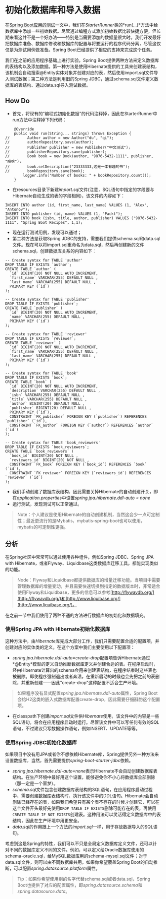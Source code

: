 # 初始化数据库和导入数据

在[Spring Boot应用的测试](http://www.jianshu.com/p/972cd6b93206)一文中，我们在*StarterRunner*类的*run(...)*方法中给数据库中添加一些初始数据。尽管通过编程方式添加初始数据比较快捷方便，但长期来看这并不是一个好办法——特别是当需要添加的数据量很大时。我们开发最好把数据库准备、数据库修改和数据库的配置与将要运行的程序代码分离，尽管这仅仅是为测试用例做准备。Spring Boot已经提供了相应的支持来完成这个任务。

我们在之前的应用程序基础上进行实验。Spring Boot提供两种方法来定义数据库的表结构以及添加数据。第一种方法是使用Hibernate提供的工具来创建表结构，该机制会自动搜索@Entity实体对象并创建对应的表，然后使用import.sql文件导入测试数据；第二种方法是利用旧的Spring JDBC，通过schema.sql文件定义数据库的表结构、通过data.sql导入测试数据。

## How Do

- 首先，将现有的“编程式初始化数据”的代码注释掉，因此在StarterRunner中run方法中注释掉下列代码：

```
    @Override
    public void run(String... strings) throws Exception {
//        Author author = new Author("du", "qi");
//        authorRepository.save(author);
//        Publisher publisher = new Publisher("中文测试");
//        publisherRepository.save(publisher);
//        Book book = new Book(author, "9876-5432-1111", publisher, "瞅啥");
//        book.setDescription("23333333,这是一本有趣的书");
//        bookRepository.save(book);
        logger.info("Number of books: " + bookRepository.count());
    }
```

- 在resources目录下新建*import.sql*文件(注意，SQL语句中指定的字段要与Hibernate自动生成的表的字段相同)，该文件的内容如下：

```
INSERT INTO author (id, first_name, last_name) VALUES (1, "Alex", "Antonov");
INSERT INTO publisher (id, name) VALUES (1, "Packt");
INSERT INTO book (isbn, title, author, publisher) VALUES ("9876-5432-1111", "Spring Boot Recipes", 1,1);
```

- 现在运行测试用例，发现可以通过；
- 第二种方法是获取Spring JDBC的支持，需要我们提供schema.sql和data.sql文件。现在可以将import.sql重命名为data.sql，然后再创建新的文件schema.sql，创建数据库关系的内容如下：

```
-- Create syntax for TABLE 'author'
DROP TABLE IF EXISTS `author`;
CREATE TABLE `author` (
  `id` BIGINT(20) NOT NULL AUTO_INCREMENT,
  `first_name` VARCHAR(255) DEFAULT NULL ,
  `last_name` VARCHAR(255) DEFAULT NULL ,
  PRIMARY KEY (`id`)
);

-- Create syntax for TABLE 'publisher'
DROP TABLE IF EXISTS `publisher`;
CREATE TABLE `publisher` (
  `id` BIGINT(20) NOT NULL AUTO_INCREMENT,
  `name` VARCHAR(255) DEFAULT NULL ,
  PRIMARY KEY (`id`)
);

-- Create syntax for TABLE 'reviewer'
DROP TABLE IF EXISTS `reviewer`;
CREATE TABLE `reviewer` (
  `id` BIGINT(20) NOT NULL AUTO_INCREMENT,
  `first_name` VARCHAR(255) DEFAULT NULL ,
  `last_name` VARCHAR(255) DEFAULT NULL ,
  PRIMARY KEY (`id`)
);

-- Create syntax for TABLE 'book'
DROP TABLE IF EXISTS `book`;
CREATE TABLE `book` (
  `id` BIGINT(20) NOT NULL AUTO_INCREMENT,
  `description` VARCHAR(255) DEFAULT NULL ,
  `isbn` VARCHAR(255) DEFAULT NULL ,
  `title` VARCHAR(255) DEFAULT NULL ,
  `author` BIGINT(20) DEFAULT NULL ,
  `publisher` BIGINT(20) DEFAULT NULL ,
  PRIMARY KEY (`id`),
  CONSTRAINT `FK_publisher` FOREIGN KEY (`publisher`) REFERENCES `publisher` (`id`),
  CONSTRAINT `FK_author` FOREIGN KEY (`author`) REFERENCES `author` (`id`)
);

-- Create syntax for TABLE 'book_reviewers'
DROP TABLE IF EXISTS `book_reviewers`;
CREATE TABLE `book_reviewers` (
  `book_id` BIGINT(20) NOT NULL ,
  `reviewers_id` BIGINT(20) NOT NULL ,
  CONSTRAINT `FK_book` FOREIGN KEY (`book_id`) REFERENCES `book` (`id`),
  CONSTRAINT `FK_reviewer` FOREIGN KEY (`reviewers_id`) REFERENCES `reviewer` (`id`)
);
```

- 我们手动创建了数据库表结构，因此需要关掉Hibernate的自动创建开关，即在*application.properties*中设置*spring.jpa.hibernate.ddl-auto = none*
- 运行测试，发现测试可以正常通过。

> Note：个人建议是使用Hibernate的自动创建机制，当然这会少一点可定制性；最近更流行的是Mybatis，mybatis-spring-boot也可以使用，mybatis的可定制性更强。

## 分析

在Spring社区中常常可以通过使用各种组件，例如Spring JDBC、Spring JPA with Hibernate，或者Flyway、Liquidbase这类数据库迁移工具，都能实现类似的功能。

> Node：Flyway和Liquidbase都提供数据库的增量迁移功能。当项目中需要管理数据库的增量变动，并且需要快速切换到指定的数据版本时，非常适合使用Flyway和Liquidbase，更多的信息可以参考[http://flywaydb.org/](http://flywaydb.org/)和[http://www.liquibase.org/](http://www.liquibase.org/)。

在之前一节中我们使用了两种不通的方法进行数据库的初始化和数据填充。

### 使用Spring JPA with Hibernate初始化数据库

这种方法中，由*Hibernate*库完成大部分工作，我们只需要配置合适的配置项，并创建对应的实体类的定义。在这个方案中我们主要使用以下配置项：

- *spring.jpa.hibernate.ddl-auto=create-drop*配置项告诉Hibernate通过*@Entity*模型的定义自动推断数据库定义并创建合适的表。在程序启动时，经由Hibernate计算出的schema会用来创建表结构，在程序结束时这些表也被删除。即使程序强制退出或者奔溃，在重新启动的时候也会先把之前的表删除，并重新创建——因此"create-drop"这种配置不适合生产环境。
> 如果程序没有显式配置*spring.jpa.hibernate.ddl-auto*属性，Spring Boot会给H2这类的嵌入式数据库配置create-drop，因此需要仔细斟酌这个配置项。
- 在classpath下创建*import.sql*文件供*Hibernate*使用，该文件中的内容是一些SQL语句，将会在应用程序启动时运行。尽管该文件中可以写任何有效的SQL语句，不过建议只写数据操作语句，例如INSERT、UPDATE等等。

### 使用Spring JDBC初始化数据库

如果项目中没有用JPA或者你不想依赖Hibernate库，Spring提供另外一种方法来设置数据库，当然，首先需要提供*spring-boot-starter-jdbc*依赖。

- *spring.jpa.hibernate.ddl-auto=none*表示Hibernate不会自动创建数据库表结构。在生产环境中最好用这个设置，能够避免你不小心将数据库全部删除（那一定是一个噩梦）。
- *schema.sql*文件包含创建数据库表结构的SQL语句，在应用程序启动过程中，需要创建数据库表结构时，执行该文件中的DDL语句。Hibernate会自动删除已经存在的表，如果我们希望只有某个表不存在的时候才创建它，可以在这个文件开头最好先使用`DROP TABLE IF EXISTS`删除可能存在的表，再使用`CREATE TABLE IF NOT EXISTS`创建表。这种用法可以灵活得定义数据库中的表结构，因此在生产环境中用更安全。
- *data.sql*的作用跟上一个方法的*import.sql*一样，用于存放数据导入的SQL语句。

考虑到这是Spring的特性，我们可以不只是全局定义数据库定义文件，还可以针对不同的数据库定义不同的文件。例如，可以定义给Oracle数据库使用的schema-oracle.sql，给MySQL数据库用的schema-mysql.sql文件；对于data.sql文件，则可以由不同数据库共用。如果你希望覆盖Spring Boot的自动推断，可以配置*spring.datasource.platform*属性。

>Tip：如果你希望使用别的名字代替schema.sql或者data.sql，Spring Boot也提供了对应的配置属性，即*spring.datasource.schema*和*spring.datasource.data*。
